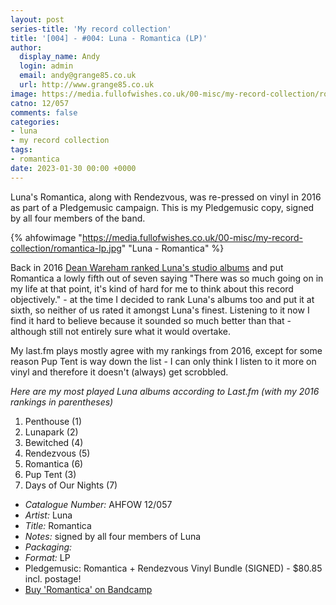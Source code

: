 ```yaml
---
layout: post
series-title: 'My record collection'
title: '[004] - #004: Luna - Romantica (LP)'
author:
  display_name: Andy
  login: admin
  email: andy@grange85.co.uk
  url: http://www.grange85.co.uk
image: https://media.fullofwishes.co.uk/00-misc/my-record-collection/romantica-lp.jpg
catno: 12/057
comments: false
categories:
- luna
- my record collection
tags:
- romantica
date: 2023-01-30 00:00 +0000
---
```

Luna's Romantica, along with Rendezvous, was re-pressed on vinyl in 2016 as part of a Pledgemusic campaign. This is my Pledgemusic copy, signed by all four members of the band. 

{% ahfowimage "https://media.fullofwishes.co.uk/00-misc/my-record-collection/romantica-lp.jpg" "Luna - Romantica" %}

Back in 2016 [Dean Wareham ranked Luna's studio albums](/2016/05/12/dean-wareham-ranks-lunas-studio-albums/) and put Romantica a lowly fifth out of seven saying "There was so much going on in my life at that point, it's kind of hard for me to think about this record objectively." - at the time I decided to rank Luna's albums too and put it at sixth, so neither of us rated it amongst Luna's finest. Listening to it now I find it hard to believe because it sounded so much better than that - although still not entirely sure what it would overtake.

My last.fm plays mostly agree with my rankings from 2016, except for some reason Pup Tent is way down the list - I can only think I listen to it more on vinyl and therefore it doesn't (always) get scrobbled.

_Here are my most played Luna albums according to Last.fm (with my 2016 rankings in parentheses)_
1. Penthouse (1)
2. Lunapark (2)
3. Bewitched (4)
4. Rendezvous (5)
5. Romantica (6)
6. Pup Tent (3)
7. Days of Our Nights (7)

 - *Catalogue Number:* AHFOW 12/057
 - *Artist:* Luna
 - *Title:* Romantica
 - *Notes:* signed by all four members of Luna
 - *Packaging:* 
 - *Format:* LP
 - Pledgemusic: Romantica + Rendezvous Vinyl Bundle (SIGNED) - $80.85 incl. postage!
 - [Buy 'Romantica' on Bandcamp](https://luna.bandcamp.com/album/romantica)
